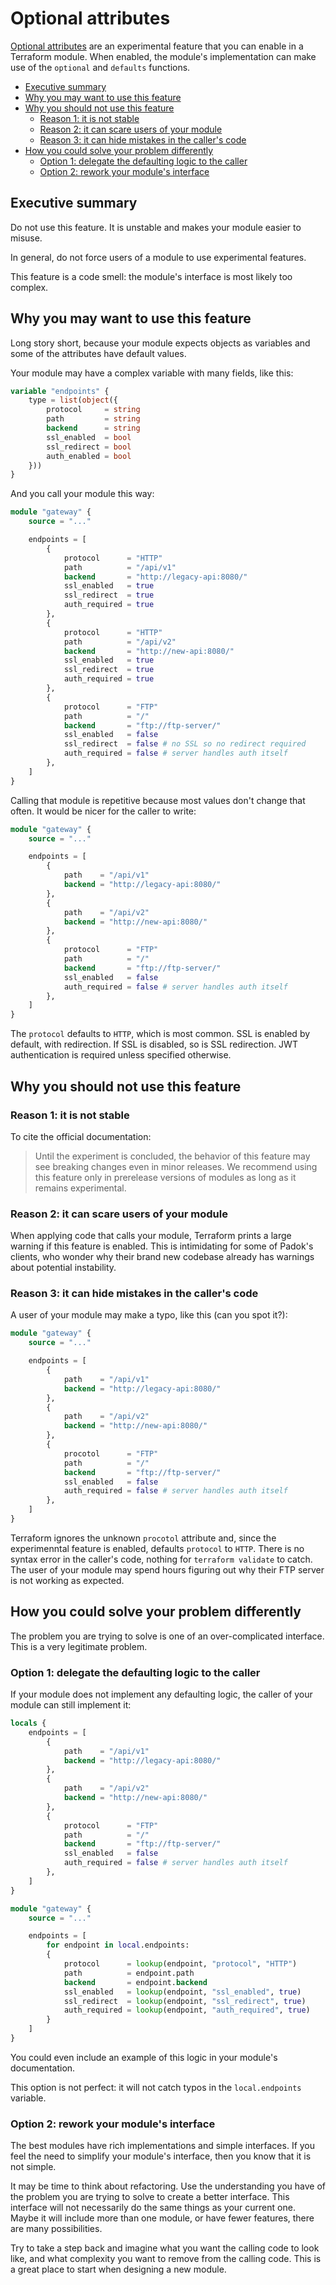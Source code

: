 # Optional attributes <!-- omit in toc -->

[Optional attributes][optional-attributes] are an experimental feature that you
can enable in a Terraform module. When enabled, the module's implementation can
make use of the `optional` and `defaults` functions.

- [Executive summary](#executive-summary)
- [Why you may want to use this feature](#why-you-may-want-to-use-this-feature)
- [Why you should not use this feature](#why-you-should-not-use-this-feature)
  - [Reason 1: it is not stable](#reason-1-it-is-not-stable)
  - [Reason 2: it can scare users of your module](#reason-2-it-can-scare-users-of-your-module)
  - [Reason 3: it can hide mistakes in the caller's code](#reason-3-it-can-hide-mistakes-in-the-callers-code)
- [How you could solve your problem differently](#how-you-could-solve-your-problem-differently)
  - [Option 1: delegate the defaulting logic to the caller](#option-1-delegate-the-defaulting-logic-to-the-caller)
  - [Option 2: rework your module's interface](#option-2-rework-your-modules-interface)

## Executive summary

Do not use this feature. It is unstable and makes your module easier to misuse.

In general, do not force users of a module to use experimental features.

This feature is a code smell: the module's interface is most likely too complex.

## Why you may want to use this feature

Long story short, because your module expects objects as variables and some of
the attributes have default values.

Your module may have a complex variable with many fields, like this:

```terraform
variable "endpoints" {
    type = list(object({
        protocol     = string
        path         = string
        backend      = string
        ssl_enabled  = bool
        ssl_redirect = bool
        auth_enabled = bool
    }))
}
```

And you call your module this way:

```terraform
module "gateway" {
    source = "..."

    endpoints = [
        {
            protocol      = "HTTP"
            path          = "/api/v1"
            backend       = "http://legacy-api:8080/"
            ssl_enabled   = true
            ssl_redirect  = true
            auth_required = true
        },
        {
            protocol      = "HTTP"
            path          = "/api/v2"
            backend       = "http://new-api:8080/"
            ssl_enabled   = true
            ssl_redirect  = true
            auth_required = true
        },
        {
            protocol      = "FTP"
            path          = "/"
            backend       = "ftp://ftp-server/"
            ssl_enabled   = false
            ssl_redirect  = false # no SSL so no redirect required
            auth_required = false # server handles auth itself
        },
    ]
}
```

Calling that module is repetitive because most values don't change that often.
It would be nicer for the caller to write:

```terraform
module "gateway" {
    source = "..."

    endpoints = [
        {
            path    = "/api/v1"
            backend = "http://legacy-api:8080/"
        },
        {
            path    = "/api/v2"
            backend = "http://new-api:8080/"
        },
        {
            protocol      = "FTP"
            path          = "/"
            backend       = "ftp://ftp-server/"
            ssl_enabled   = false
            auth_required = false # server handles auth itself
        },
    ]
}
```

The `protocol` defaults to `HTTP`, which is most common. SSL is enabled by
default, with redirection. If SSL is disabled, so is SSL redirection.
JWT authentication is required unless specified otherwise.

## Why you should not use this feature

### Reason 1: it is not stable

To cite the official documentation:

> Until the experiment is concluded, the behavior of this feature may see
> breaking changes even in minor releases. We recommend using this feature only
> in prerelease versions of modules as long as it remains experimental.

### Reason 2: it can scare users of your module

When applying code that calls your module, Terraform prints a large warning if
this feature is enabled. This is intimidating for some of Padok's clients, who
wonder why their brand new codebase already has warnings about potential
instability.

### Reason 3: it can hide mistakes in the caller's code

A user of your module may make a typo, like this (can you spot it?):

```terraform
module "gateway" {
    source = "..."

    endpoints = [
        {
            path    = "/api/v1"
            backend = "http://legacy-api:8080/"
        },
        {
            path    = "/api/v2"
            backend = "http://new-api:8080/"
        },
        {
            procotol      = "FTP"
            path          = "/"
            backend       = "ftp://ftp-server/"
            ssl_enabled   = false
            auth_required = false # server handles auth itself
        },
    ]
}
```

Terraform ignores the unknown `procotol` attribute and, since the experimenntal
feature is enabled, defaults `protocol` to `HTTP`. There is no syntax error in
the caller's code, nothing for `terraform validate` to catch. The user of your
module may spend hours figuring out why their FTP server is not working as
expected.

## How you could solve your problem differently

The problem you are trying to solve is one of an over-complicated interface.
This is a very legitimate problem.

### Option 1: delegate the defaulting logic to the caller

If your module does not implement any defaulting logic, the caller of your
module can still implement it:

```terraform
locals {
    endpoints = [
        {
            path    = "/api/v1"
            backend = "http://legacy-api:8080/"
        },
        {
            path    = "/api/v2"
            backend = "http://new-api:8080/"
        },
        {
            protocol      = "FTP"
            path          = "/"
            backend       = "ftp://ftp-server/"
            ssl_enabled   = false
            auth_required = false # server handles auth itself
        },
    ]
}

module "gateway" {
    source = "..."

    endpoints = [
        for endpoint in local.endpoints:
        {
            protocol      = lookup(endpoint, "protocol", "HTTP")
            path          = endpoint.path
            backend       = endpoint.backend
            ssl_enabled   = lookup(endpoint, "ssl_enabled", true)
            ssl_redirect  = lookup(endpoint, "ssl_redirect", true)
            auth_required = lookup(endpoint, "auth_required", true)
        }
    ]
}
```

You could even include an example of this logic in your module's documentation.

This option is not perfect: it will not catch typos in the `local.endpoints`
variable.

### Option 2: rework your module's interface

The best modules have rich implementations and simple interfaces. If you feel
the need to simplify your module's interface, then you know that it is not
simple.

It may be time to think about refactoring. Use the understanding you have of the
problem you are trying to solve to create a better interface. This interface
will not necessarily do the same things as your current one. Maybe it will
include more than one module, or have fewer features, there are many
possibilities.

Try to take a step back and imagine what you want the calling code to look like,
and what complexity you want to remove from the calling code. This is a great
place to start when designing a new module.

[optional-attributes]: https://www.terraform.io/language/expressions/type-constraints#experimental-optional-object-type-attributes
